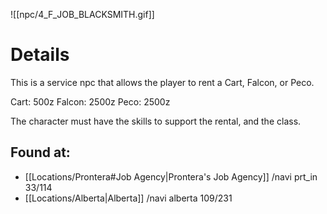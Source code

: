 ![[npc/4_F_JOB_BLACKSMITH.gif]]

# Details

This is a service npc that allows the player to rent a Cart, Falcon, or Peco.

Cart: 500z
Falcon: 2500z
Peco: 2500z

The character must have the skills to support the rental, and the class. 

## Found at:

+ [[Locations/Prontera#Job Agency|Prontera's Job Agency]] /navi prt_in 33/114
+ [[Locations/Alberta|Alberta]] /navi alberta 109/231
